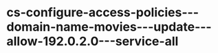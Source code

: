 cs-configure-access-policies---domain-name-movies---update---allow-192.0.2.0---service-all
==========================================================================================